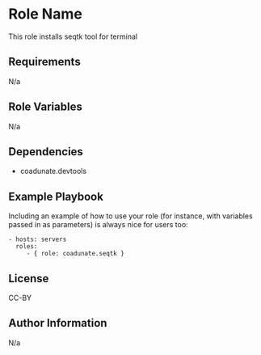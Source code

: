 Role Name
=========

This role installs seqtk tool for terminal

Requirements
------------

N/a

Role Variables
--------------

N/a

Dependencies
------------

- coadunate.devtools

Example Playbook
----------------

Including an example of how to use your role (for instance, with variables passed in as parameters) is always nice for users too:

    - hosts: servers
      roles:
         - { role: coadunate.seqtk }  

License
-------

CC-BY

Author Information
------------------

N/a
